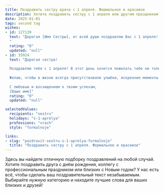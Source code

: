 ```yaml
---
title: Поздравить сестру врача с 1 апреля. Формальное и красивое
description: Хотите поздравить сестру с 1 апреля или другим праздником? Наш ИИ создаст незабываемое поздравление, а вы обязательно выделитесь среди других.  
date: 2025-01-01
tags: second tag
wishes:
- id: 127139
  text: "Дорогая [Имя Сестры], от всей души поздравляю Вас с 1 апреля!  Желаю Вам крепкого здоровья, неиссякаемой энергии и  дальнейших успехов в Вашей важной и благородной профессии врача. Пусть каждый день приносит Вам удовлетворение от работы, а благодарность пациентов станет лучшей наградой за Ваш труд. Счастья Вам, благополучия и всего самого наилучшего!
  "
  rating: "0"
  updated: "null"
- id: 35924
  text: "Дорогая сестра!
  
  Поздравляю тебя с 1 апреля! В этот день хочется пожелать тебе не только хорошего настроения, но и уверенности в своих силах. Ты — настоящий профессионал и врач с большими сердцем и душой. Пусть каждый день твоей практики приносит радость, удовлетворение и светлые моменты.
  
  Желаю, чтобы в жизни всегда присутствовали улыбки, искренние моменты и, конечно же, здоровье — как твоих пациентов, так и тебя самой. Пусть в работе всё складывается наилучшим образом, а дома царит тепло и уют.
  
  С любовью и восхищением к твоим успехам,
  [Ваше имя]"
  rating: "0"
  updated: "null"

selectedValues:
  recipients: "sestru"
  holidays: "s-1-aprelya"
  professions: "vrach"
  style: "formalnoje"

links:
- slug: "pozdravit-sestru-s-1-aprelya-formalnoje"
  title: "Поздравить сестру с 1 апреля. Формальное и красивое"
---
```


Здесь вы найдете отличную подборку поздравлений на любой случай.
Хотите поздравить друга с днём рождения, коллегу с профессиональным праздником или близких с Новым годом? У нас есть всё, чтобы сделать ваш поздравительный текст незабываемым. Выбирайте нужную категорию и находите лучшие слова для ваших близких и друзей!
